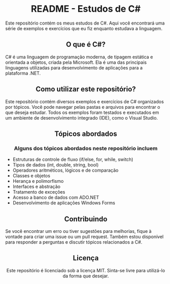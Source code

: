 <h1 align="center">README - Estudos de C# </h1>
Este repositório contém os meus estudos de C#. Aqui você encontrará uma série de exemplos e exercícios que eu fiz enquanto estudava a linguagem.

<h2 align="center">O que é C#?</h2>
C# é uma linguagem de programação moderna, de tipagem estática e orientada a objetos, criada pela Microsoft. Ela é uma das principais linguagens utilizadas para desenvolvimento de aplicações para a plataforma .NET.

<h2 align="center">Como utilizar este repositório?</h2>
Este repositório contém diversos exemplos e exercícios de C# organizados por tópicos. Você pode navegar pelas pastas e arquivos para encontrar o que deseja estudar. Todos os exemplos foram testados e executados em um ambiente de desenvolvimento integrado (IDE), como o Visual Studio.

<h2 align="center">Tópicos abordados</h2>
<h3 align="center">Alguns dos tópicos abordados neste repositório incluem</h3>

<ul>
  <li>
    Estruturas de controle de fluxo (if/else, for, while, switch)
  </li>
  <li>
    Tipos de dados (int, double, string, bool)
  </li>
  <li>
    Operadores aritméticos, lógicos e de comparação
  </li>
  <li>
    Classes e objetos
  </li>
  <li>
    Herança e polimorfismo
  </li>
  <li>
    Interfaces e abstração
  </li>
  <li>
    Tratamento de exceções
  </li>
  <li>
    Acesso a banco de dados com ADO.NET
  </li>
  <li>
   Desenvolvimento de aplicações Windows Forms
  </li>
</ul>

<h2 align="center">Contribuindo</h2>
Se você encontrar um erro ou tiver sugestões para melhorias, fique à vontade para criar uma issue ou um pull request. Também estou disponível para responder a perguntas e discutir tópicos relacionados a C#.

<h2 align="center">Licença</h2>
<p align="center">
Este repositório é licenciado sob a licença MIT. Sinta-se livre para utilizá-lo da forma que desejar.
</p>
